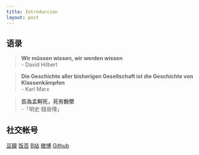 ```yaml
---
title: Introducción
layout: post
---
```


## 语录

>**Wir müssen wissen, wir werden wissen**
<br/>- David Hilbert

>**Die Geschichte aller bisherigen Gesellschaft ist die Geschichte von Klassenkämpfen**
<br/>- Karl Marx

>**臣為孟軻死，死有餘榮**
<br/>-「明史·錢唐傳」

## 社交帐号

[豆瓣](https://www.douban.com/people/Jegvar)
[饭否](http://fanfou.com/Jegvar)
[B站](https://space.bilibili.com/10272827)
[微博](https://weibo.com/u/7133912465)
[Github](https://github.com/Windigkeit)


